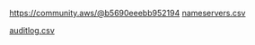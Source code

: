 https://community.aws/@b5690eeebb952194
[nameservers.csv](https://github.com/user-attachments/files/18924557/nameservers.csv)

[auditlog.csv](https://github.com/user-attachments/files/18632640/auditlog.csv)
